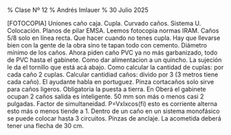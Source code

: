 % Clase Nº 12
% Andrés Imlauer
% 30 Julio 2025

[FOTOCOPIA] Uniones caño caja. Cupla. Curvado caños. Sistema U. Colocación. Planos de pilar EMSA. Leemos fotocopia normas IRAM. Caños 5/8 solo en línea recta. Que hacer cuando no tenes cupla. Hay que llevarse bien con la gente de la obra sino te tapan todo con cemento. Diámetro mínimo de los caños. Ahora piden caño PVC ya no más garbanizado, todo de PVC hasta el gabinete. Como dar alimentacion a un quincho. La sujeción le da el tornillo que está acá abajo. Como calcular la cantidad de cuplas: por cada caño 2 cuplas. Calcular cantidiad caños: divido por 3 (3 metros tiene cada caño). El ayudante habla en portuguez. Pinza cortacaños solo sirve para caños ligeros. Obligatoria la puesta a tierra. En Oberá el gabinete ocupan 2 caños salida es inteligente. 50 mm son más o menos casi 2 pulgadas. Factor de simultaneidad. P=VxIxcos(fi) esto es corriente alterna esto más o menos tiende a 1. Dentro de un caño en un sistema monofásico se puede colocar hasta 3 circuitos. Pinzas de anclaje. La acometida deberá tener una flecha de 30 cm. 
